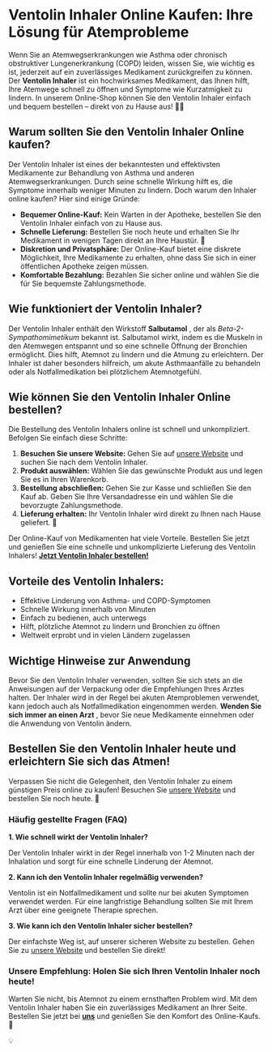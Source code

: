 # Ventolin Inhaler Online Kaufen: Ihre Lösung für Atemprobleme

Wenn Sie an Atemwegserkrankungen wie Asthma oder chronisch obstruktiver Lungenerkrankung (COPD) leiden, wissen Sie, wie wichtig es ist, jederzeit auf ein zuverlässiges Medikament zurückgreifen zu können. Der **Ventolin Inhaler** ist ein hochwirksames Medikament, das Ihnen hilft, Ihre Atemwege schnell zu öffnen und Symptome wie Kurzatmigkeit zu lindern. In unserem Online-Shop können Sie den Ventolin Inhaler einfach und bequem bestellen – direkt von zu Hause aus! 🚚💨

## Warum sollten Sie den Ventolin Inhaler Online kaufen?

Der Ventolin Inhaler ist eines der bekanntesten und effektivsten Medikamente zur Behandlung von Asthma und anderen Atemwegserkrankungen. Durch seine schnelle Wirkung hilft es, die Symptome innerhalb weniger Minuten zu lindern. Doch warum den Inhaler online kaufen? Hier sind einige Gründe:

- **Bequemer Online-Kauf:** Kein Warten in der Apotheke, bestellen Sie den Ventolin Inhaler einfach von zu Hause aus.
- **Schnelle Lieferung:** Bestellen Sie noch heute und erhalten Sie Ihr Medikament in wenigen Tagen direkt an Ihre Haustür. 🚚
- **Diskretion und Privatsphäre:** Der Online-Kauf bietet eine diskrete Möglichkeit, Ihre Medikamente zu erhalten, ohne dass Sie sich in einer öffentlichen Apotheke zeigen müssen.
- **Komfortable Bezahlung:** Bezahlen Sie sicher online und wählen Sie die für Sie bequemste Zahlungsmethode.

## Wie funktioniert der Ventolin Inhaler?

Der Ventolin Inhaler enthält den Wirkstoff **Salbutamol** , der als _Beta-2-Sympathomimetikum_ bekannt ist. Salbutamol wirkt, indem es die Muskeln in den Atemwegen entspannt und so eine schnelle Öffnung der Bronchien ermöglicht. Dies hilft, Atemnot zu lindern und die Atmung zu erleichtern. Der Inhaler ist daher besonders hilfreich, um akute Asthmaanfälle zu behandeln oder als Notfallmedikation bei plötzlichem Atemnotgefühl.

## Wie können Sie den Ventolin Inhaler Online bestellen?

Die Bestellung des Ventolin Inhalers online ist schnell und unkompliziert. Befolgen Sie einfach diese Schritte:

1. **Besuchen Sie unsere Website:** Gehen Sie auf [unsere Website](https://tinyurl.com/ventolininhalerbestprice) und suchen Sie nach dem Ventolin Inhaler.
2. **Produkt auswählen:** Wählen Sie das gewünschte Produkt aus und legen Sie es in Ihren Warenkorb.
3. **Bestellung abschließen:** Gehen Sie zur Kasse und schließen Sie den Kauf ab. Geben Sie Ihre Versandadresse ein und wählen Sie die bevorzugte Zahlungsmethode.
4. **Lieferung erhalten:** Ihr Ventolin Inhaler wird direkt zu Ihnen nach Hause geliefert. 🏡

Der Online-Kauf von Medikamenten hat viele Vorteile. Bestellen Sie jetzt und genießen Sie eine schnelle und unkomplizierte Lieferung des Ventolin Inhalers! [**Jetzt Ventolin Inhaler bestellen!**](https://tinyurl.com/ventolininhalerbestprice)

## Vorteile des Ventolin Inhalers:

- Effektive Linderung von Asthma- und COPD-Symptomen
- Schnelle Wirkung innerhalb von Minuten
- Einfach zu bedienen, auch unterwegs
- Hilft, plötzliche Atemnot zu lindern und Bronchien zu öffnen
- Weltweit erprobt und in vielen Ländern zugelassen

## Wichtige Hinweise zur Anwendung

Bevor Sie den Ventolin Inhaler verwenden, sollten Sie sich stets an die Anweisungen auf der Verpackung oder die Empfehlungen Ihres Arztes halten. Der Inhaler wird in der Regel bei akuten Atemproblemen verwendet, kann jedoch auch als Notfallmedikation eingenommen werden. **Wenden Sie sich immer an einen Arzt** , bevor Sie neue Medikamente einnehmen oder die Anwendung von Ventolin ändern.

## Bestellen Sie den Ventolin Inhaler heute und erleichtern Sie sich das Atmen!

Verpassen Sie nicht die Gelegenheit, den Ventolin Inhaler zu einem günstigen Preis online zu kaufen! Besuchen Sie [unsere Website](https://tinyurl.com/ventolininhalerbestprice) und bestellen Sie noch heute. 💊

### Häufig gestellte Fragen (FAQ)

**1. Wie schnell wirkt der Ventolin Inhaler?**

Der Ventolin Inhaler wirkt in der Regel innerhalb von 1-2 Minuten nach der Inhalation und sorgt für eine schnelle Linderung der Atemnot.

**2. Kann ich den Ventolin Inhaler regelmäßig verwenden?**

Ventolin ist ein Notfallmedikament und sollte nur bei akuten Symptomen verwendet werden. Für eine langfristige Behandlung sollten Sie mit Ihrem Arzt über eine geeignete Therapie sprechen.

**3. Wie kann ich den Ventolin Inhaler sicher bestellen?**

Der einfachste Weg ist, auf unserer sicheren Website zu bestellen. Gehen Sie zu [unsere Website](https://tinyurl.com/ventolininhalerbestprice) und bestellen Sie direkt!

### Unsere Empfehlung: Holen Sie sich Ihren Ventolin Inhaler noch heute!

Warten Sie nicht, bis Atemnot zu einem ernsthaften Problem wird. Mit dem Ventolin Inhaler haben Sie ein zuverlässiges Medikament an Ihrer Seite. Bestellen Sie jetzt bei [**uns**](https://tinyurl.com/ventolininhalerbestprice) und genießen Sie den Komfort des Online-Kaufs. 🌟

💡
